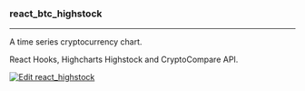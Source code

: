 ### react_btc_highstock

---

A time series cryptocurrency chart.

React Hooks, Highcharts Highstock and CryptoCompare API.

[![Edit react_highstock](https://codesandbox.io/static/img/play-codesandbox.svg)](https://codesandbox.io/s/reacthighstock-m58ij?fontsize=14&hidenavigation=1&theme=dark)
